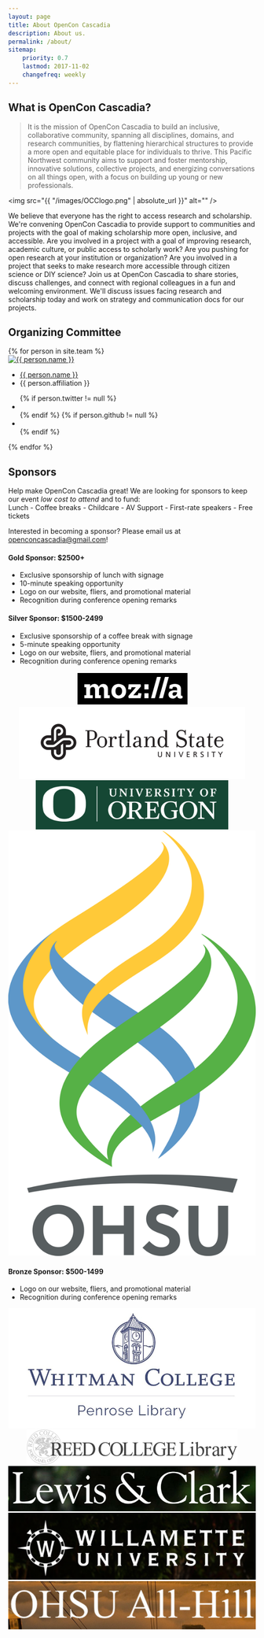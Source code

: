 ```yaml
---
layout: page
title: About OpenCon Cascadia
description: About us.
permalink: /about/
sitemap:
    priority: 0.7
    lastmod: 2017-11-02
    changefreq: weekly
---
```


## What is OpenCon Cascadia?

> It is the mission of OpenCon Cascadia to build an inclusive, collaborative community, spanning all disciplines, domains, and research communities, by flattening hierarchical structures to provide a more open and equitable place for individuals to thrive. This Pacific Northwest community aims to support and foster mentorship, innovative solutions, collective projects, and energizing conversations on all things open, with a focus on building up young or new professionals.

<span class="image left"><img src="{{ "/images/OCClogo.png" | absolute_url }}" alt="" /></span>

We believe that everyone has the right to access research and scholarship. We're convening OpenCon Cascadia to provide support to communities and projects with the goal of making scholarship more open, inclusive, and accessible. Are you involved in a project with a goal of improving research, academic culture, or public access to scholarly work? Are you pushing for open research at your institution or organization? Are you involved in a project that seeks to make research more accessible through citizen science or DIY science?
Join us at OpenCon Cascadia to share stories, discuss challenges, and connect with regional colleagues in a fun and welcoming environment. We'll discuss issues facing research and scholarship today and work on strategy and communication docs for our projects.

## Organizing Committee

<div id="members">
    {% for person in site.team %}
    <div class="member">
        <a href="/team/{{ person.title | slugify }}">
            <img src="{{ person.image }}" alt="{{ person.name }}">
        </a>
        <ul>
            <a href="/team/{{ person.title | slugify }}"><li class="name">{{ person.name }}</li></a>
            <li class="job-title">{{ person.affiliation }}</li>
        </ul>
        <ul class="contact-member">
            {% if person.twitter != null %}
                <li><a class="contact-icon" target="_blank" href="http://twitter.com/{{ person.twitter }}"><i class="fa fa-twitter" aria-hidden="true"></i></a></li>
            {% endif %}
            {% if person.github != null %}
                <li><a class="contact-icon" target="_blank" href="http://github.com/{{ person.github }}"><i class="fa fa-github" aria-hidden="true"></i></a></li>
            {% endif %}
        </ul>
    </div>
    {% endfor %}
</div>

## Sponsors

Help make OpenCon Cascadia great! We are looking for sponsors to keep our event *low cost to attend* and to fund:<br>
Lunch - Coffee breaks - Childcare - AV Support - First-rate speakers - Free tickets

Interested in becoming a sponsor? Please email us at [openconcascadia@gmail.com](mailto:openconcascadia@gmail.com)!

#### Gold Sponsor: $2500+

- Exclusive sponsorship of lunch with signage
- 10-minute speaking opportunity
- Logo on our website, fliers, and promotional material
- Recognition during conference opening remarks

#### Silver Sponsor: $1500-2499

- Exclusive sponsorship of a coffee break with signage
- 5-minute speaking opportunity
- Logo on our website, fliers, and promotional material
- Recognition during conference opening remarks

<div id="sponsors">
<center>
    <div class="sponsor">
        <div class="logo">
            <a href ="https://www.mozilla.org/en-US/" target = "_blank">
                <img src="/images/mozilla_logo.png" alt="Mozilla" />
            </a>
        </div>
        <!-- <ul>
            <a href="https://www.mozilla.org/en-US/" target = "_blank"><li class="name">Mozilla</li></a>
        </ul> -->
    </div>
    <div class="sponsor">
        <div class="logo">
            <a href="https://library.pdx.edu/" target = "_blank">
                <img src="/images/psu_logo.png" alt="Portland State University" />
            </a>
        </div>
        <!-- <ul>
            <a href="https://library.pdx.edu/" target = "_blank"><li class="name">Portland State University Library</li></a>
        </ul> -->
    </div>
    <div class="sponsor">
        <div class="logo">
            <a href="https://library.uoregon.edu/" target = "_blank">
                <img src="/images/UofO_logo.png" alt="University of Oregon" />
            </a>
        </div>
        <!-- <ul>
            <a href="https://library.uoregon.edu/" target = "_blank"><li class="name">University of Oregon Library</li></a>
        </ul> -->
    </div>
     <div class="sponsor">
        <div class="logo">
            <a href ="https://www.ohsu.edu/library" target = "_blank">
                <img src="/images/OHSU-RGB-4C-POS.png" alt="OHSU Library" />
            </a>
        </div>
        <!-- <ul>
            <a href="https://www.ohsu.edu/library" target = "_blank"><li class="name">OHSU Library</li></a>
        </ul> -->
    </div>
</center>
</div>

#### Bronze Sponsor: $500-1499

- Logo on our website, fliers, and promotional material
- Recognition during conference opening remarks

<div id="sponsors">
<center>
    <div class="sponsor">
        <div class="logo">
        <a href="https://library.whitman.edu/" target = "_blank">
            <img src="/images/whitman_logo.JPG" alt="Whitman University" />
        </a>
        </div>
        <!-- <ul>
            <a href="https://library.whitman.edu/" target = "_blank"><li class="name">Whitman University Penrose Library</li></a>
        </ul> -->
    </div>
    <div class="sponsor">
        <div class="logo">
            <a href="https://library.reed.edu/" target = "_blank">
                <img src="/images/reed_logo.png" alt="Reed College" />
            </a>
        </div>
        <!-- <ul>
            <a href="https://library.reed.edu/" target = "_blank"><li class="name">Reed College Library</li></a>
        </ul> -->
    </div>
    <div class="sponsor">
        <div class="logo">
        <a href="https://college.lclark.edu/library/" target = "_blank">
            <img src="/images/lewis_clark_logo.png" alt="Lewis and Clark" />
        </a>
        </div>
        <!-- <ul>
            <a href="https://college.lclark.edu/library/" target = "_blank"><li class="name">Lewis and Clark Library</li></a>
        </ul> -->
    </div>
    <div class="sponsor">
        <div class="logo">
        <a href="https://library.willamette.edu/" target = "_blank">
            <img src="/images/willamette_logo.png" alt="willamette University" />
        </a>
        </div>
        <!-- <ul>
            <a href="https://library.willamette.edu/" target = "_blank"><li class="name">Willamette University Library</li></a>
        </ul> -->
    </div>
    <div class="sponsor">
        <div class="logo">
        <a href="https://www.ohsu.edu/xd/education/student-services/student-life/ohsu-student-council/" target = "_blank">
            <img src="/images/all_hill_logo.png" alt="All-Hill OHSU" />
        </a>
        </div>
        <!-- <ul>
            <a href="https://www.ohsu.edu/xd/education/student-services/student-life/ohsu-student-council/" target = "_blank"><li class="name">OHSU All Hill Student Council</li></a>
        </ul> -->
    </div>
</center>
</div>
